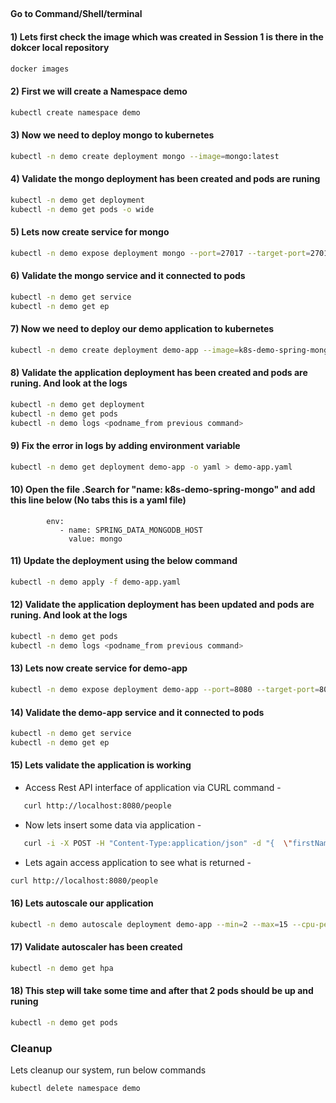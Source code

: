 ##

#### Go to Command/Shell/terminal

#### 1) Lets first check the image which was created in Session 1 is there in the dokcer local repository

```bash
docker images
```

#### 2) First we will create a Namespace demo

```bash
kubectl create namespace demo
```

#### 3) Now we need to deploy mongo to kubernetes


```bash
kubectl -n demo create deployment mongo --image=mongo:latest
```

#### 4) Validate the mongo deployment has been created and pods are runing

``` bash
kubectl -n demo get deployment
kubectl -n demo get pods -o wide
```

#### 5) Lets now create service for mongo

``` bash
kubectl -n demo expose deployment mongo --port=27017 --target-port=27017
```

#### 6) Validate the mongo service and it connected to pods

``` bash
kubectl -n demo get service
kubectl -n demo get ep
```


#### 7) Now we need to deploy our demo application to kubernetes

``` bash
kubectl -n demo create deployment demo-app --image=k8s-demo-spring-mongo:1 
```


#### 8) Validate the application deployment has been created and pods are runing. And look at the logs

``` bash
kubectl -n demo get deployment
kubectl -n demo get pods
kubectl -n demo logs <podname_from previous command>
```

#### 9) Fix the error in logs by adding environment variable

``` bash
kubectl -n demo get deployment demo-app -o yaml > demo-app.yaml
```

#### 10) Open the file .Search for "name: k8s-demo-spring-mongo" and add this line below (No tabs this is a yaml file)

```
        env:
           - name: SPRING_DATA_MONGODB_HOST
             value: mongo
```

#### 11) Update the deployment using the below command

``` bash
kubectl -n demo apply -f demo-app.yaml
```

#### 12) Validate the application deployment has been updated and pods are runing. And look at the logs

``` bash
kubectl -n demo get pods
kubectl -n demo logs <podname_from previous command>
```


#### 13) Lets now create service for demo-app

``` bash
kubectl -n demo expose deployment demo-app --port=8080 --target-port=8080 --type=LoadBalancer 
```

#### 14) Validate the demo-app service and it connected to pods

``` bash
kubectl -n demo get service
kubectl -n demo get ep
```

#### 15) Lets validate the application is working

* Access Rest API interface of application via CURL command -  

 ```bash
    curl http://localhost:8080/people
 ```

* Now lets insert some data via application -

 ```bash
    curl -i -X POST -H "Content-Type:application/json" -d "{  \"firstName\" : \"Frodo\",  \"lastName\" : \"Baggins\" }" http://localhost:8080/people
 ```

* Lets again access application to see what is returned -

```bash
curl http://localhost:8080/people
```

#### 16) Lets autoscale our application

``` bash
kubectl -n demo autoscale deployment demo-app --min=2 --max=15 --cpu-percent=70
```
#### 17) Validate autoscaler has been created 

``` bash
kubectl -n demo get hpa
```
#### 18) This step will take some time and after that 2 pods should be up and runing 

``` bash
kubectl -n demo get pods
```


  ### Cleanup

  Lets cleanup our system, run below commands

  ```bash
kubectl delete namespace demo  
```
